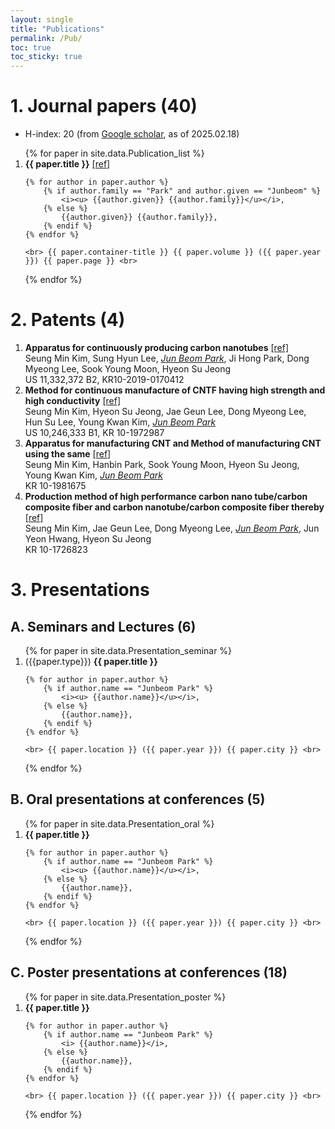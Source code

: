 ```yaml
---
layout: single
title: "Publications"
permalink: /Pub/
toc: true
toc_sticky: true
---
```



# 1. Journal papers (40)
- H-index: 20 (from <a href="https://scholar.google.com/citations?user=WXKca60AAAAJ&hl=en">Google scholar</a>, as of 2025.02.18)
<ol>
{% for paper in site.data.Publication_list %}
  <li>
    <b>{{ paper.title }}</b> 
    <a href="https://doi.org/{{ paper.DOI }}"> [ref] </a> <br>

    {% for author in paper.author %}
        {% if author.family == "Park" and author.given == "Junbeom" %}
            <i><u> {{author.given}} {{author.family}}</u></i>,
        {% else %}
            {{author.given}} {{author.family}},
        {% endif %}
    {% endfor %}

    <br> {{ paper.container-title }} {{ paper.volume }} ({{ paper.year }}) {{ paper.page }} <br>
  </li>
{% endfor %}
</ol>

# 2. Patents (4)

1. **Apparatus for continuously producing carbon nanotubes** [[ref]](https://patents.google.com/patent/US11332372B2/en)<br>
Seung Min Kim, Sung Hyun Lee, <i><u>Jun Beom Park</u></i>, Ji Hong Park, Dong Myeong Lee, Sook Young Moon, Hyeon Su Jeong <br> US 11,332,372 B2, KR10-2019-0170412
1. **Method for continuous manufacture of CNTF having high strength and high conductivity** [[ref]](https://patents.google.com/patent/US10246333B1/en)<br>
Seung Min Kim, Hyeon Su Jeong, Jae Geun Lee, Dong Myeong Lee, Hun Su Lee, Young Kwan Kim, <i><u>Jun Beom Park</u></i> <br> US 10,246,333 B1, KR 10-1972987
1. **Apparatus for manufacturing CNT and Method of manufacturing CNT using the same** [[ref]](https://patents.google.com/patent/KR101981675B1/en)<br>
Seung Min Kim, Hanbin Park, Sook Young Moon, Hyeon Su Jeong, Young Kwan Kim, <i><u>Jun Beom Park</u></i> <br> KR 10-1981675
1. **Production method of high performance carbon nano tube/carbon composite fiber and carbon nanotube/carbon composite fiber thereby** [[ref]](https://patents.google.com/patent/KR101726823B1/en)<br>
Seung Min Kim, Jae Geun Lee, Dong Myeong Lee, <i><u>Jun Beom Park</u></i>, Jun Yeon Hwang, Hyeon Su Jeong <br> KR 10-1726823


# 3. Presentations
## A. Seminars and Lectures (6)

<ol>
{% for paper in site.data.Presentation_seminar %}
  <li>
    ({{paper.type}})  <b>{{ paper.title }}</b> <br>

    {% for author in paper.author %}
        {% if author.name == "Junbeom Park" %}
            <i><u> {{author.name}}</u></i>,
        {% else %}
            {{author.name}},
        {% endif %}
    {% endfor %}

    <br> {{ paper.location }} ({{ paper.year }}) {{ paper.city }} <br>
  </li>
{% endfor %}
</ol>

## B. Oral presentations at conferences (5)
<ol>
{% for paper in site.data.Presentation_oral %}
  <li>
    <b>{{ paper.title }}</b> <br>

    {% for author in paper.author %}
        {% if author.name == "Junbeom Park" %}
            <i><u> {{author.name}}</u></i>,
        {% else %}
            {{author.name}},
        {% endif %}
    {% endfor %}

    <br> {{ paper.location }} ({{ paper.year }}) {{ paper.city }} <br>
  </li>
{% endfor %}
</ol>

## C. Poster presentations at conferences (18)

<ol>
{% for paper in site.data.Presentation_poster %}
  <li>
    <b>{{ paper.title }}</b> <br>

    {% for author in paper.author %}
        {% if author.name == "Junbeom Park" %}
            <i> {{author.name}}</i>,
        {% else %}
            {{author.name}},
        {% endif %}
    {% endfor %}

    <br> {{ paper.location }} ({{ paper.year }}) {{ paper.city }} <br>
  </li>
{% endfor %}
</ol>